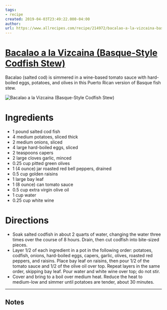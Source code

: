 ```yaml
---
tags: 
- recipe 
created: 2019-04-03T23:49:22.000-04:00
author: 
url: https://www.allrecipes.com/recipe/214972/bacalao-a-la-vizcaina-basque-style-codfish-stew/ 
---
```


# [Bacalao a la Vizcaina (Basque-Style Codfish Stew)](https://www.allrecipes.com/recipe/214972/bacalao-a-la-vizcaina-basque-style-codfish-stew/)

Bacalao (salted cod) is simmered in a wine-based tomato sauce with hard-boiled eggs, potatoes, and olives in this Puerto Rican version of Basque fish stew.

![Bacalao a la Vizcaina (Basque-Style Codfish Stew)](https://www.allrecipes.com/thmb/GJTDn77MdNQ6w4r4cET31sDlVpA=/1500x0/filters:no_upscale():max_bytes(150000):strip_icc()/4664498-efcd346f2eee49c7ae2dd4cd6da44ce7.jpg)


# Ingredients

- 1 pound salted cod fish
- 4 medium potatoes, sliced thick
- 2 medium onions, sliced
- 4 large hard-boiled eggs, sliced
- 2 teaspoons capers
- 2 large cloves garlic, minced
- 0.25 cup pitted green olives
- 1 (4 ounce) jar roasted red bell peppers, drained
- 0.5 cup golden raisins
- 1 large bay leaf
- 1 (8 ounce) can tomato sauce
- 0.5 cup extra virgin olive oil
- 1 cup water
- 0.25 cup white wine

# Directions

- Soak salted codfish in about 2 quarts of water, changing the water three times over the course of 8 hours. Drain, then cut codfish into bite-sized pieces.
- Layer 1/2 of each ingredient in a pot in the following order: potatoes, codfish, onions, hard-boiled eggs, capers, garlic, olives, roasted red peppers, and raisins. Place bay leaf on raisins, then pour 1/2 of the tomato sauce and 1/2 of the olive oil over top. Repeat layers in the same order, skipping bay leaf. Pour water and white wine over top; do not stir.
- Cover and bring to a boil over medium heat. Reduce the heat to medium-low and simmer until potatoes are tender, about 30 minutes.

-----

## Notes
